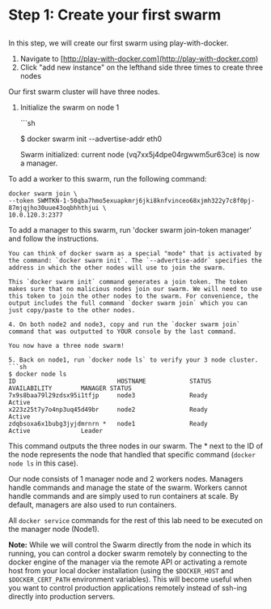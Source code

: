 # Step 1: Create your first swarm

## 

In this step, we will create our first swarm using play-with-docker.

1. Navigate to [http://play-with-docker.com](http://play-with-docker.com)
2. Click "add new instance" on the lefthand side three times to create three nodes

Our first swarm cluster will have three nodes.

1. Initialize the swarm on node 1

   \`\`\`sh

   $ docker swarm init --advertise-addr eth0

   Swarm initialized: current node \(vq7xx5j4dpe04rgwwm5ur63ce\) is now a manager.

To add a worker to this swarm, run the following command:

```text
docker swarm join \
--token SWMTKN-1-50qba7hmo5exuapkmrj6jki8knfvinceo68xjmh322y7c8f0pj-87mjqjho30uue43oqbhhthjui \
10.0.120.3:2377
```

To add a manager to this swarm, run 'docker swarm join-token manager' and follow the instructions.

```text
You can think of docker swarm as a special "mode" that is activated by the command: `docker swarm init`. The `--advertise-addr` specifies the address in which the other nodes will use to join the swarm.

This `docker swarm init` command generates a join token. The token makes sure that no malicious nodes join our swarm. We will need to use this token to join the other nodes to the swarm. For convenience, the output includes the full command `docker swarm join` which you can just copy/paste to the other nodes. 

4. On both node2 and node3, copy and run the `docker swarm join` command that was outputted to YOUR console by the last command.

You now have a three node swarm!

5. Back on node1, run `docker node ls` to verify your 3 node cluster.
```sh
$ docker node ls
ID                            HOSTNAME            STATUS              AVAILABILITY        MANAGER STATUS
7x9s8baa79l29zdsx95i1tfjp     node3               Ready               Active
x223z25t7y7o4np3uq45d49br     node2               Ready               Active
zdqbsoxa6x1bubg3jyjdmrnrn *   node1               Ready               Active              Leader
```

This command outputs the three nodes in our swarm. The \* next to the ID of the node represents the node that handled that specific command \(`docker node ls` in this case\).

Our node consists of 1 manager node and 2 workers nodes. Managers handle commands and manage the state of the swarm. Workers cannot handle commands and are simply used to run containers at scale. By default, managers are also used to run containers.

All `docker service` commands for the rest of this lab need to be executed on the manager node \(Node1\).

**Note:** While we will control the Swarm directly from the node in which its running, you can control a docker swarm remotely by connecting to the docker engine of the manager via the remote API or activating a remote host from your local docker installation \(using the `$DOCKER_HOST` and `$DOCKER_CERT_PATH` environment variables\). This will become useful when you want to control production applications remotely instead of ssh-ing directly into production servers.

